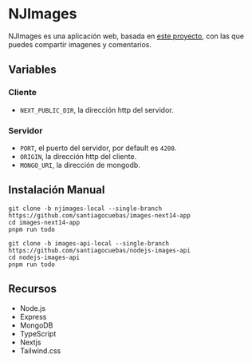 # NJImages
NJImages es una aplicación web, basada en [este proyecto](https://github.com/fazt/nodejs-imgshare), con las que puedes compartir imagenes y comentarios.

## Variables
### Cliente
- `NEXT_PUBLIC_DIR`, la dirección http del servidor.
### Servidor
- `PORT`, el puerto del servidor, por default es `4200`.
- `ORIGIN`, la dirección http del cliente.
- `MONGO_URI`, la dirección de mongodb.

## Instalación Manual
```
git clone -b njimages-local --single-branch https://github.com/santiagocuebas/images-next14-app
cd images-next14-app
pnpm run todo

git clone -b images-api-local --single-branch https://github.com/santiagocuebas/nodejs-images-api 
cd nodejs-images-api 
pnpm run todo
```

## Recursos
- Node.js
- Express
- MongoDB
- TypeScript
- Nextjs
- Tailwind.css
